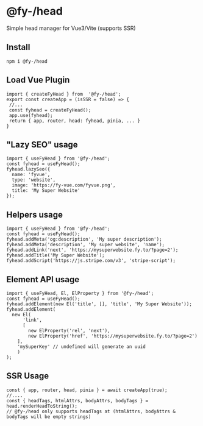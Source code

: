 # @fy-/head

Simple head manager for Vue3/Vite (supports SSR)

## Install

    npm i @fy-/head

## Load Vue Plugin

    import { createFyHead } from  '@fy-/head';
    export const createApp = (isSSR = false) => {
     //...
     const fyhead = createFyHead();
     app.use(fyhead);
     return { app, router, head: fyhead, pinia, ... }
    }

## "Lazy SEO" usage

    import { useFyHead } from '@fy-/head';
    const fyhead = useFyHead();
    fyhead.lazySeo({
      name: 'fyvue',
      type: 'website',
      image: 'https://fy-vue.com/fyvue.png',
      title: 'My Super Website'
    });

## Helpers usage

    import { useFyHead } from '@fy-/head';
    const fyhead = useFyHead();
    fyhead.addMeta('og:description', 'My super description');
    fyhead.addMeta('description', 'My super website', 'name');
    fyhead.addLink('next', 'https://mysuperwebsite.fy.to/?page=2');
    fyhead.addTitle('My Super Website');
    fyhead.addScript('https://js.stripe.com/v3', 'stripe-script');

## Element API usage

    import { useFyHead, El, ElProperty } from '@fy-/head';
    const fyhead = useFyHead();
    fyhead.addElement(new El('title', [], 'title', 'My Super Website'));
    fyhead.addElement(
      new El(
          'link',
          [
            new ElProperty('rel', 'next'),
            new ElProperty('href', 'https://mysuperwebsite.fy.to/?page=2')
        ],
        'mySuperKey' // undefined will generate an uuid
        )
    );

## SSR Usage

    const { app, router, head, pinia } = await createApp(true);
    //....
    const { headTags, htmlAttrs, bodyAttrs, bodyTags } = head.renderHeadToString();
    // @fy-/head only supports headTags at (htmlAttrs, bodyAttrs & bodyTags will be empty strings)
